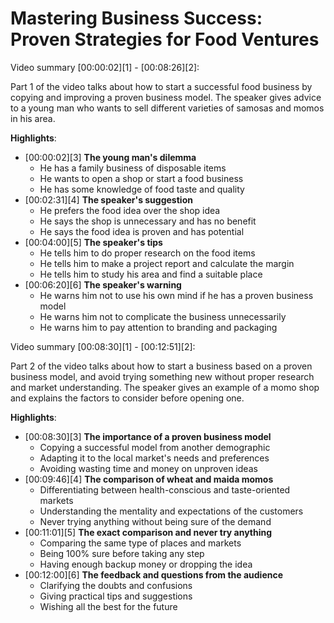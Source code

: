 # Mastering Business Success: Proven Strategies for Food Ventures

Video summary [00:00:02][1] - [00:08:26][2]:

Part 1 of the video talks about how to start a successful food business by copying and improving a proven business model. The speaker gives advice to a young man who wants to sell different varieties of samosas and momos in his area.

**Highlights**:
+ [00:00:02][3] **The young man's dilemma**
    * He has a family business of disposable items
    * He wants to open a shop or start a food business
    * He has some knowledge of food taste and quality
+ [00:02:31][4] **The speaker's suggestion**
    * He prefers the food idea over the shop idea
    * He says the shop is unnecessary and has no benefit
    * He says the food idea is proven and has potential
+ [00:04:00][5] **The speaker's tips**
    * He tells him to do proper research on the food items
    * He tells him to make a project report and calculate the margin
    * He tells him to study his area and find a suitable place
+ [00:06:20][6] **The speaker's warning**
    * He warns him not to use his own mind if he has a proven business model
    * He warns him not to complicate the business unnecessarily
    * He warns him to pay attention to branding and packaging

Video summary [00:08:30][1] - [00:12:51][2]:

Part 2 of the video talks about how to start a business based on a proven business model, and avoid trying something new without proper research and market understanding. The speaker gives an example of a momo shop and explains the factors to consider before opening one.

**Highlights**:
+ [00:08:30][3] **The importance of a proven business model**
    * Copying a successful model from another demographic
    * Adapting it to the local market's needs and preferences
    * Avoiding wasting time and money on unproven ideas
+ [00:09:46][4] **The comparison of wheat and maida momos**
    * Differentiating between health-conscious and taste-oriented markets
    * Understanding the mentality and expectations of the customers
    * Never trying anything without being sure of the demand
+ [00:11:01][5] **The exact comparison and never try anything**
    * Comparing the same type of places and markets
    * Being 100% sure before taking any step
    * Having enough backup money or dropping the idea
+ [00:12:00][6] **The feedback and questions from the audience**
    * Clarifying the doubts and confusions
    * Giving practical tips and suggestions
    * Wishing all the best for the future

